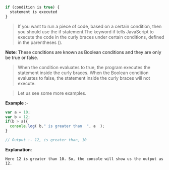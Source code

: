 ```javascript
if (condition is true) {
  statement is executed
}
```

> If you want to run a piece of code, based on a certain condition, then you should use the if statement.The keyword if tells JavaScript to execute the code in the curly braces under certain conditions, defined in the parentheses (). 

**Note**: These conditions are known as Boolean conditions and they are only be true or false. 

> When the condition evaluates to true, the program executes the statement inside the curly braces. When the Boolean condition evaluates to false, the statement inside the curly braces will not execute.

> Let us see some more examples.

**Example** :-
```javascript
var a = 10;
var b = 12;
if(b > a){
  console.log( b," is greater than  ", a  );
}

// Output :- 12, is greater than, 10
```

**Explanation**: 

    Here 12 is greater than 10. So, the console will show us the output as 12.